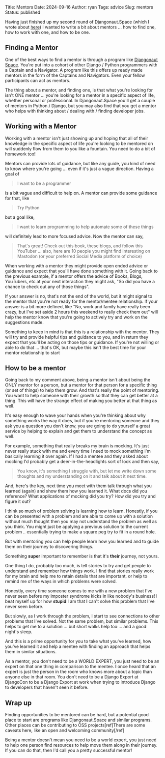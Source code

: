 Title: Mentors
Date: 2024-09-16
Author: ryan
Tags: advice
Slug: mentors
Status: published

Having just finished up my second round of Djangonaut.Space (which I wrote about [here](https://www.ryancheley.com/2024/08/29/reflections-on-djangonaut-space-session-2/)) I wanted to write a bit about mentors ... how to find one, how to work with one, and how to be one.

## Finding a Mentor

One of the best ways to find a mentor is through a program like [Djangonaut Space](https://djangonaut.space/). You're put into a cohort of other Django / Python programmers with a Captain and a Navigator. A program like this offers up ready made mentors in the form of the Captains and Navigators. Even your fellow participants can act as mentors.

The thing about a mentor, and finding one, is that what you're looking for isn't ONE mentor ... you're looking for a mentor in a specific aspect of life, whether personal or professional. In Djangonaut.Space you'll get a couple of mentors in Python / Django, but you may also find that you get a mentor who helps with thinking about / dealing with / finding developer jobs.

## Working with a Mentor

Working with a mentor isn't just showing up and hoping that all of their knowledge in the specific aspect of life you're looking to be mentored on will suddenly flow from them to you like a fountain. You need to do a bit of homework too!

Mentors can provide lots of guidance, but like any guide, you kind of need to know where you're going ... even if it's just a vague direction. Having a goal of

> I want to be a programmer


is a bit vague and difficult to help on. A mentor can provide some guidance for that, like

> Try Python

but a goal like,

> I want to learn programming to help automate some of these things

will definitely lead to more focused advice. Now the mentor can say,

> That's great! Check out this book, these blogs, and follow this YouTuber ... also, here are 10 people you might find interesting on Mastodon (or your preferred Social Media platform of choice)

When working with a mentor they might provide open ended advice or guidance and expect that you'll have done something with it. Going back to the previous example, if a mentor offers the advice of Books, Blogs, YouTubers, etc at your next interaction they might ask, "So did you have a chance to check out any of those things".

If your answer is no, that's not the end of the world, but it might signal to the mentor that you're not ready for the mentor/mentee relationship. If your answer is a bit more defined, like "No, work and family have really been crazy, but I've set aside 2 hours this weekend to really check them out" will help the mentor know that you're going to actively try and work on the suggestions made.

Something to keep in mind is that this is a relationship with the mentor. They will try and provide helpful tips and guidance to you, and in return they expect that you'll be acting on those tips or guidance. If you're not willing or able to do that ... that's OK, but maybe this isn't the best time for your mentor relationship to start

## How to be a mentor

Going back to my comment above, being a mentor isn't about being the ONLY mentor for a person, but a mentor for that person for a specific thing (or set of things) to help them grow. And that's really the point of mentoring. You want to help someone with their growth so that they can get better at a thing. This will have the strange effect of making you better at that thing as well.

It's easy enough to wave your hands when you're thinking about why something works the way it does, but if you're mentoring someone and they ask you a question you don't know, you are going to do yourself a great service  by helping to explain and get them to understand the concept as well.

For example, something that really breaks my brain is mocking. It's just never really stuck with me and every time I need to mock something I'm basically learning it over again. If I had a mentee and they asked about mocking I'd probably get a deer-in-the-headlights sort of look and then say,

> You know, it's something I struggle with, but let me  write down some thoughts and my understanding on it and talk about it next time.

And, here's the key, next time you meet with them talk through what you learned (again) and show them how you learned it. What docs did you reference? What applications of mocking did you try? How did you try and figure it out?

I think so much of problem solving is learning how to learn. Honestly, if you can be presented with a problem and are able to come up with a solution without much thought then you may not understand the problem as well as you think. You might just be applying a previous solution to the current problem .. essentially trying to make a square peg try to fit in a round hole.

But with mentoring you can help people learn how you learned and to guide them on their journey to discovering things.

Something **super** important to remember is that it's **their** journey, not yours.

One thing I do, probably too much, is tell stories to try and get people to understand and remember how things work. I find that stories really work for my brain and help me to retain details that are important, or help to remind me of the ways in which problems were solved.

Honestly, every time someone comes to me with a new problem that I've never seen before my imposter syndrome kicks in like nobody's business! I beat myself up for how **stupid** I am that I can't solve this problem that I've never seen before.

But slowly, as I work through the problem, I start to see connections to other problems that I've solved. Not the same problem, but similar problems. This helps to get me to a solution ... but short walks help too ... and a good night's sleep.

And this is a prime opportunity for you to take what you've learned, how you've learned it and help a mentee with finding an approach that helps them in similar situations.

As a mentor, you don't need to be a WORLD EXPERT, you just need to be an expert on that one thing in comparison to the mentee. I once heard that an expert is just the person in the room who knows more about a topic than anyone else in that room. You don't need to be a Django Export at DjangoCon to be a Django Export at work when trying to introduce Django to developers that haven't seen it before.

## Wrap up

Finding opportunities to be mentored can be hard, but a potential good place to start are programs like Djangonaut.Space and similar programs. Other places can be contributing to OSS projects[ref]There are some caveats here, like an open and welcoming community[/ref]

Being a mentor doesn't mean you need to be a world expert, you just need to help one person find resources to help move them along in their journey. If you can do that, then I'd call you a pretty successful mentor!
